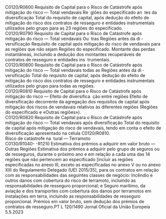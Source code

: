  
C0120/R0600  Requisito de Capital para 
o Risco de Catástrofe 
após mitigação do risco 
— Total vendavais Re ­
giões do especificado an ­
tes da diversificação  Total do requisito de capital, após dedução do efeito de mitigação do risco dos 
contratos de resseguro e entidades instrumentais utilizados pelo grupo para as 23 
regiões do especificado.  
C0120/R0790  Requisito de Capital para 
o Risco de Catástrofe 
após mitigação do risco 
— Total vendavais Ou ­
tras Regiões antes da di ­
versificação  Requisito de capital após mitigação do risco de vendavais para as regiões que não 
sejam Regiões do especificado. Montante das perdas instantâneas, incluindo a 
dedução dos montantes recuperáveis de contratos de resseguro e entidades ins ­
trumentais.  
C0120/R0800  Requisito de Capital para 
o Risco de Catástrofe 
após mitigação do risco 
— Total vendavais todas 
as Regiões antes da di ­
versificação  Total do requisito de capital, após dedução do efeito de mitigação do risco dos 
contratos de resseguro e entidades instrumentais utilizados pelo grupo para todas 
as regiões.  
C0120/R0810  Requisito de Capital para 
o Risco de Catástrofe 
após mitigação do risco 
— Efeito de diversifica ­
ção entre regiões  Efeito de diversificação decorrente da agregação dos requisitos de capital após 
mitigação dos riscos de vendavais relativos às diferentes regiões (Regiões do 
especificado e «Outras regiões»).  
C0120/R0820  Requisito de Capital para 
o Risco de Catástrofe 
após mitigação do risco 
— Total vendavais após 
diversificação  Total do requisito de capital após mitigação do risco de vendavais, tendo em 
conta o efeito de diversificação apresentado na célula C0120/R0810.  
Risco de catástrofe na ­
tural — Terramoto  
C0130/R1040- 
-R1210  Estimativa dos prémios a 
adquirir em valor bruto 
— Outras Regiões  Estimativa dos prémios a adquirir pelo grupo de seguros ou de resseguros, durante 
o próximo ano e em relação a cada uma das 14 regiões que não pertencem ao 
especificado [incluir as regiões especificadas no anexo III, exceto as especificadas 
no anexo V ou no anexo XIII do Regulamento Delegado (UE) 2015/35], para os 
contratos em relação com as responsabilidades das seguintes classes de negócio: 
Incêndio e outros danos com cobertura do risco de terramoto, incluindo as 
responsabilidades de resseguro proporcional; e 
Seguro marítimo, da aviação e dos transportes com cobertura dos danos por 
terramotos em instalações em terra, incluindo as responsabilidades de resseguro 
proporcional. 
Prémios em valor bruto, sem dedução dos prémios de contratos de resseguro.PT  L 120/1490 Jornal Oficial da União Europeia 5.5.2023
